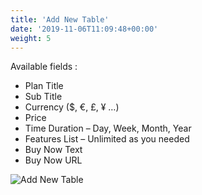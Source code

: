 ```yaml
---
title: 'Add New Table'
date: '2019-11-06T11:09:48+00:00'
weight: 5
---
```


Available fields :

- Plan Title
- Sub Title
- Currency ($, €, £, ¥ …)
- Price
- Time Duration – Day, Week, Month, Year
- Features List – Unlimited as you needed
- Buy Now Text
- Buy Now URL

![Add New Table](../images/Add-New-Table.png)